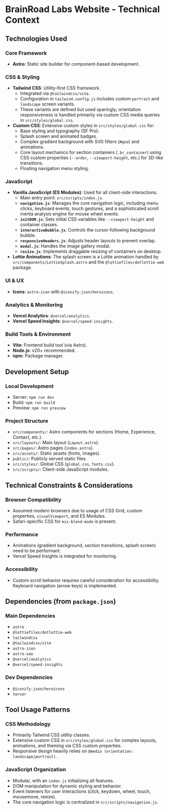 # BrainRoad Labs Website - Technical Context

## Technologies Used

### Core Framework
- **Astro**: Static site builder for component-based development.

### CSS & Styling
- **Tailwind CSS**: Utility-first CSS framework.
  - Integrated via `@tailwindcss/vite`.
  - Configuration in `tailwind.config.js` includes custom `portrait` and `landscape` screen variants.
  - These variants are defined but used sparingly; orientation responsiveness is handled primarily via custom CSS media queries in `src/styles/global.css`.
- **Custom CSS**: Extensive custom styles in `src/styles/global.css` for:
  - Base styling and typography (SF Pro).
  - Splash screen and animated badges.
  - Complex gradient background with SVG filters (`#goo`) and animations.
  - Core layout mechanics for section containers (`.br_container`) using CSS custom properties (`--order`, `--viewport-height`, etc.) for 3D-like transitions.
  - Floating navigation menu styling.

### JavaScript
- **Vanilla JavaScript (ES Modules)**: Used for all client-side interactions.
  - Main entry point: `src/scripts/index.js`.
  - **`navigation.js`**: Manages the core navigation logic, including menu clicks, keyboard events, touch gestures, and a sophisticated scroll inertia analysis engine for mouse wheel events.
  - **`initDOM.js`**: Sets initial CSS variables like `--viewport-height` and container classes.
  - **`interactiveBubble.js`**: Controls the cursor-following background bubble.
  - **`responsiveHeaders.js`**: Adjusts header layouts to prevent overlap.
  - **`modal.js`**: Handles the image gallery modal.
  - **`resize.js`**: Implements draggable resizing of containers on desktop.
- **Lottie Animations**: The splash screen is a Lottie animation handled by `src/components/LottieSplash.astro` and the `@lottiefiles/dotlottie-web` package.

### UI & UX
- **Icons**: `astro-icon` with `@iconify-json/heroicons`.

### Analytics & Monitoring
- **Vercel Analytics**: `@vercel/analytics`.
- **Vercel Speed Insights**: `@vercel/speed-insights`.

### Build Tools & Environment
- **Vite**: Frontend build tool (via Astro).
- **Node.js**: v20+ recommended.
- **npm**: Package manager.

## Development Setup

### Local Development
- Server: `npm run dev`
- Build: `npm run build`
- Preview: `npm run preview`

### Project Structure
- `src/components/`: Astro components for sections (Home, Experience, Contact, etc.).
- `src/layouts/`: Main layout (`Layout.astro`).
- `src/pages/`: Astro pages (`index.astro`).
- `src/assets/`: Static assets (fonts, images).
- `public/`: Publicly served static files.
- `src/styles/`: Global CSS (`global.css`, `fonts.css`).
- `src/scripts/`: Client-side JavaScript modules.

## Technical Constraints & Considerations

### Browser Compatibility
- Assumed modern browsers due to usage of CSS Grid, custom properties, `visualViewport`, and ES Modules.
- Safari-specific CSS for `mix-blend-mode` is present.

### Performance
- Animations (gradient background, section transitions, splash screen) need to be performant.
- Vercel Speed Insights is integrated for monitoring.

### Accessibility
- Custom scroll behavior requires careful consideration for accessibility. Keyboard navigation (arrow keys) is implemented.

## Dependencies (from `package.json`)

### Main Dependencies
- `astro`
- `@lottiefiles/dotlottie-web`
- `tailwindcss`
- `@tailwindcss/vite`
- `astro-icon`
- `astro-seo`
- `@vercel/analytics`
- `@vercel/speed-insights`

### Dev Dependencies
- `@iconify-json/heroicons`
- `terser`

## Tool Usage Patterns

### CSS Methodology
- Primarily Tailwind CSS utility classes.
- Extensive custom CSS in `src/styles/global.css` for complex layouts, animations, and theming via CSS custom properties.
- Responsive design heavily relies on `@media (orientation: landscape/portrait)`.

### JavaScript Organization
- Modular, with an `index.js` initializing all features.
- DOM manipulation for dynamic styling and behavior.
- Event listeners for user interactions (click, keydown, wheel, touch, mousemove, resize).
- The core navigation logic is centralized in `src/scripts/navigation.js`.

